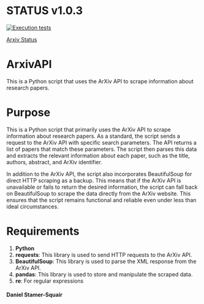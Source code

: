 # STATUS v1.0.3

[![Execution tests](https://github.com/uaineteine/ArxivAPI/actions/workflows/execution-tests.yml/badge.svg)](https://github.com/uaineteine/ArxivAPI/actions/workflows/execution-tests.yml)

[Arxiv Status](https://status.arxiv.org/)

# ArxivAPI

This is a Python script that uses the ArXiv API to scrape information about research papers.

# Purpose

This is a Python script that primarily uses the ArXiv API to scrape information about research papers. As a standard, the script sends a request to the ArXiv API with specific search parameters. The API returns a list of papers that match these parameters. The script then parses this data and extracts the relevant information about each paper, such as the title, authors, abstract, and ArXiv identifier.

In addition to the ArXiv API, the script also incorporates BeautifulSoup for direct HTTP scraping as a backup. This means that if the ArXiv API is unavailable or fails to return the desired information, the script can fall back on BeautifulSoup to scrape the data directly from the ArXiv website. This ensures that the script remains functional and reliable even under less than ideal circumstances.

# Requirements

1. **Python**
2. **requests**: This library is used to send HTTP requests to the ArXiv API.
3. **BeautifulSoup**: This library is used to parse the XML response from the ArXiv API.
4. **pandas**: This library is used to store and manipulate the scraped data.
5. **re**: For regular expressions

#### Daniel Stamer-Squair
